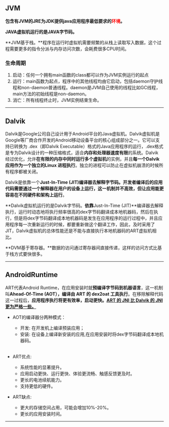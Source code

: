 ## JVM
 
**包含有JVM的JRE为JDK提供java应用程序最低要求的<font color="red">环境</font>。**

**JAVA虚拟机运行的是JAVA字节码。**

**JVM基于栈。**程序在运行时虚拟机需要频繁的从栈上读取写入数据，这个过程需要更多的指令分派与内存访问次数，会耗费很多CPU时间。

### 生命周期
1. 启动：任何一个拥有main函数的class都可以作为JVM实例运行的起点
2. 运行：main函数为起点，程序中的其他线程均由它启动，包括daemon守护线程和non-daemon普通线程。daemon是JVM自己使用的线程比如GC线程，main方法的初始线程是non-daemon。
3. 消亡：所有线程终止时，JVM实例结束生命。

---
## Dalvik
Dalvik是Google公司自己设计用于Android平台的Java虚拟机。Dalvik虚拟机是Google等厂商合作开发的Android移动设备平台的核心组成部分之一。它可以支持已转换为 .dex（即Dalvik Executable）格式的Java应用程序的运行，.dex格式是专为Dalvik设计的一种压缩格式，适合**内存和处理器速度有限**的系统。Dalvik 经过优化，允许**在有限的内存中同时运行多个虚拟机**的实例，并且**每一个Dalvik 应用作为一个独立的Linux 进程执行**。独立的进程可以防止在虚拟机崩溃的时候所有程序都被关闭。

Dalvik是依靠一个**Just-In-Time (JIT)**编译器去解释字节码。开发者编译后的应用代码需要通过一个解释器在用户的设备上运行，这一机制并不高效，但**让应用能更容易在不同硬件和架构上运行**。

**Dalvik虚拟机运行的是Dalvik字节码。**依靠**Just-In-Time (JIT)**编译器去解释执行，运行时动态地将执行频率很高的dex字节码翻译成本地机器码，然后在执行，但是将dex字节码翻译成本地机器码是发生在应用程序的运行过程中，并且应用程序每一次重新运行的时候，都要重新做这个翻译工作，因此，及时采用了JIT，Dalvik虚拟机的总体性能还是不能与直接执行本地机器码的ART虚拟机相比。

**DVM基于寄存器。**数据的访问通过寄存器间直接传递，这样的访问方式比基于栈方式要快很多。

---
## AndroidRuntime
 ART代表Android Runtime，在应用安装时就**预编译字节码到机器语言**，这一机制叫**Ahead-Of-Time (AOT），编译由 ART 的 dex2oat 工具执行**。在移除解释代码这一过程后，**应用程序执行将更有效率，启动更快。**[**ART 的 JNI 比 Dalvik 的 JNI 更为严格一些。**](https://developer.android.google.cn/guide/practices/verifying-apps-art.html?hl=zh-cn)

- AOT的编译器分两种模式：

	- 开发: 在开发机上编译预装应用；
	- 安装: 在设备上编译新安装的应用,在应用安装时将dex字节码翻译成本地机器码。
	<br>

- ART优点:

	- 系统性能的显著提升。
	- 应用启动更快、运行更快、体验更流畅、触感反馈更及时。
	- 更长的电池续航能力。
	- 支持更低的硬件。

- ART缺点:

	- 更大的存储空间占用，可能会增加10%-20%。
	- 更长的应用安装时间。

---



